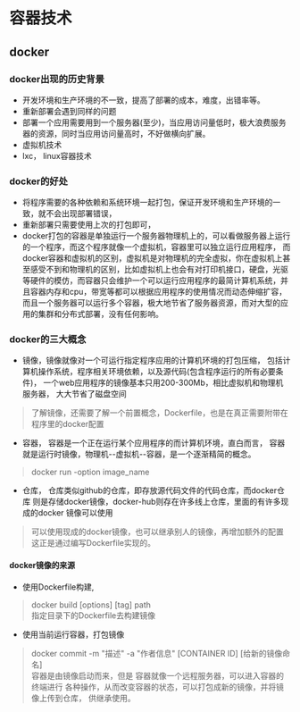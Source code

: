 # 容器技术

## docker

### docker出现的历史背景

* 开发环境和生产环境的不一致，提高了部署的成本，难度，出错率等。
* 重新部署会遇到同样的问题
* 部署一个应用需要用到一个服务器(至少)，当应用访问量低时，极大浪费服务器的资源，同时当应用访问量高时，不好做横向扩展。
* 虚拟机技术
* lxc， linux容器技术

### docker的好处

* 将程序需要的各种依赖和系统环境一起打包，保证开发环境和生产环境的一致，就不会出现部署错误，
* 重新部署只需要使用上次的打包即可，
* docker打包的容器是单独运行一个服务器物理机上的，可以看做服务器上运行的一个程序，而这个程序就像一个虚拟机，容器里可以独立运行应用程序，
而docker容器和虚拟机的区别，虚拟机是对物理机的完全虚拟，你在虚拟机上甚至感受不到和物理机的区别，比如虚拟机上也会有对打印机接口，硬盘，光驱等硬件的模仿，而容器只会维护一个可以运行应用程序的最简计算机系统，并且容器内存和cpu，带宽等都可以根据应用程序的使用情况而动态伸缩扩容，而且一个服务器可以运行多个容器，极大地节省了服务器资源，而对大型的应用的集群和分布式部署，没有任何影响。


### docker的三大概念

* 镜像，镜像就像对一个可运行指定程序应用的计算机环境的打包压缩，
包括计算机操作系统，程序相关环境依赖，以及源代码(包含程序运行的所有必要条件)，
一个web应用程序的镜像基本只用200-300Mb，相比虚拟机和物理机服务器，
大大节省了磁盘空间

> 了解镜像，还需要了解一个前置概念，Dockerfile，也是在真正需要附带在程序里的docker配置

* 容器， 容器是一个正在运行某个应用程序的而计算机环境，直白而言，
容器就是运行时镜像，物理机--虚拟机--容器，是一个逐渐精简的概念。
> docker run -option image_name

* 仓库， 仓库类似github的仓库，即存放源代码文件的代码仓库，而docker仓库
则是存储docker镜像，docker-hub则存在许多线上仓库，里面的有许多现成的docker
镜像可以使用
> 可以使用现成的docker镜像，也可以继承别人的镜像，再增加额外的配置
这正是通过编写Dockerfile实现的。

#### docker镜像的来源

* 使用Dockerfile构建,
> docker build [options] [tag] path  
指定目录下的Dockerfile去构建镜像

* 使用当前运行容器，打包镜像
> docker commit -m  "描述"   -a  "作者信息"   [CONTAINER ID]  [给新的镜像命名]  
容器是由镜像启动而来，但是 容器就像一个远程服务器，可以进入容器的终端进行
各种操作，从而改变容器的状态，可以打包成新的镜像，并将镜像上传到仓库，
供继承使用。